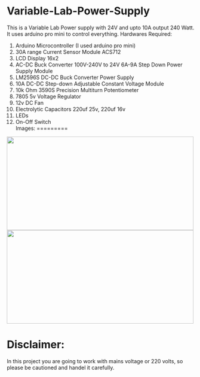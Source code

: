 # Variable-Lab-Power-Supply
This is a Variable Lab Power supply with 24V and upto 10A output 240 Watt.
It uses arduino pro mini to control everything. 
Hardwares Required: 
1. Arduino Microcontroller (I used arduino pro mini) 
2. 30A range Current Sensor Module ACS712 
3. LCD Display 16x2 
4. AC-DC Buck Converter 100V-240V to 24V 6A-9A Step Down Power Supply Module 
5. LM2596S DC-DC Buck Converter Power Supply 
6. 10A DC-DC Step-down Adjustable Constant Voltage Module 
7. 10k Ohm 3590S Precision Multiturn Potentiometer 
8. 7805 5v Voltage Regulator 
9. 12v DC Fan 
10. Electrolytic Capacitors 220uf 25v, 220uf 16v 
11. LEDs  
12. On-Off Switch  
Images:
=========
<img src="https://github.com/Sunil531999/Variable-Lab-Power-Supply/blob/main/images/2.jpg" width="500" height="250">
<img src="https://github.com/Sunil531999/Variable-Lab-Power-Supply/blob/main/images/5.jpg" width="500" height="250">

Disclaimer:
===========
In this project you are going to work with mains voltage or 220 volts, so please be cautioned and handel it carefully.
